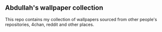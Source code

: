 ## Abdullah's wallpaper collection
This repo contains my collection of wallpapers sourced from other people's repositories, 4chan, reddit and other places.

